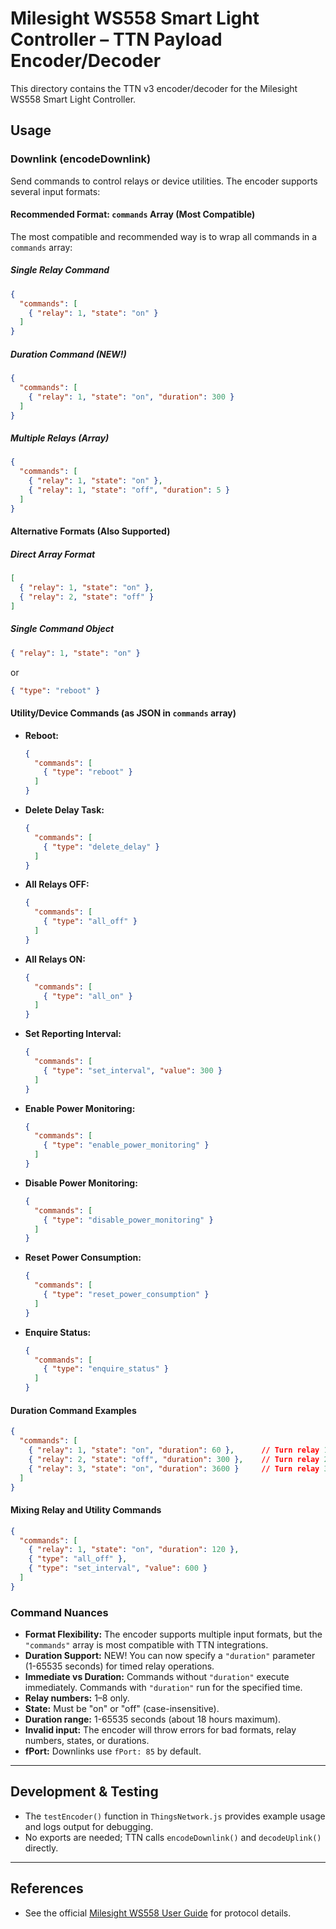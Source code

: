 # Milesight WS558 Smart Light Controller – TTN Payload Encoder/Decoder

This directory contains the TTN v3 encoder/decoder for the Milesight WS558 Smart Light Controller.

## Usage

### Downlink (encodeDownlink)

Send commands to control relays or device utilities. The encoder supports several input formats:

#### Recommended Format: `commands` Array (Most Compatible)
The most compatible and recommended way is to wrap all commands in a `commands` array:

##### Single Relay Command
```json
{
  "commands": [
    { "relay": 1, "state": "on" }
  ]
}
```

##### Duration Command (NEW!)
```json
{
  "commands": [
    { "relay": 1, "state": "on", "duration": 300 }
  ]
}
```

##### Multiple Relays (Array)
```json
{
  "commands": [
    { "relay": 1, "state": "on" },
    { "relay": 1, "state": "off", "duration": 5 }
  ]
}
```

#### Alternative Formats (Also Supported)

##### Direct Array Format
```json
[
  { "relay": 1, "state": "on" },
  { "relay": 2, "state": "off" }
]
```

##### Single Command Object
```json
{ "relay": 1, "state": "on" }
```
or
```json
{ "type": "reboot" }
```

#### Utility/Device Commands (as JSON in `commands` array)
- **Reboot:**
  ```json
  {
    "commands": [
      { "type": "reboot" }
    ]
  }
  ```
- **Delete Delay Task:**
  ```json
  {
    "commands": [
      { "type": "delete_delay" }
    ]
  }
  ```
- **All Relays OFF:**
  ```json
  {
    "commands": [
      { "type": "all_off" }
    ]
  }
  ```
- **All Relays ON:**
  ```json
  {
    "commands": [
      { "type": "all_on" }
    ]
  }
  ```
- **Set Reporting Interval:**
  ```json
  {
    "commands": [
      { "type": "set_interval", "value": 300 }
    ]
  }
  ```
- **Enable Power Monitoring:**
  ```json
  {
    "commands": [
      { "type": "enable_power_monitoring" }
    ]
  }
  ```
- **Disable Power Monitoring:**
  ```json
  {
    "commands": [
      { "type": "disable_power_monitoring" }
    ]
  }
  ```
- **Reset Power Consumption:**
  ```json
  {
    "commands": [
      { "type": "reset_power_consumption" }
    ]
  }
  ```
- **Enquire Status:**
  ```json
  {
    "commands": [
      { "type": "enquire_status" }
    ]
  }
  ```

#### Duration Command Examples
```json
{
  "commands": [
    { "relay": 1, "state": "on", "duration": 60 },      // Turn relay 1 on for 1 minute
    { "relay": 2, "state": "off", "duration": 300 },    // Turn relay 2 off for 5 minutes
    { "relay": 3, "state": "on", "duration": 3600 }     // Turn relay 3 on for 1 hour
  ]
}
```

#### Mixing Relay and Utility Commands
```json
{
  "commands": [
    { "relay": 1, "state": "on", "duration": 120 },
    { "type": "all_off" },
    { "type": "set_interval", "value": 600 }
  ]
}
```

### Command Nuances
- **Format Flexibility:** The encoder supports multiple input formats, but the `"commands"` array is most compatible with TTN integrations.
- **Duration Support:** NEW! You can now specify a `"duration"` parameter (1-65535 seconds) for timed relay operations.
- **Immediate vs Duration:** Commands without `"duration"` execute immediately. Commands with `"duration"` run for the specified time.
- **Relay numbers:** 1–8 only.
- **State:** Must be "on" or "off" (case-insensitive).
- **Duration range:** 1-65535 seconds (about 18 hours maximum).
- **Invalid input:** The encoder will throw errors for bad formats, relay numbers, states, or durations.
- **fPort:** Downlinks use `fPort: 85` by default.

---

## Development & Testing
- The `testEncoder()` function in `ThingsNetwork.js` provides example usage and logs output for debugging.
- No exports are needed; TTN calls `encodeDownlink()` and `decodeUplink()` directly.

---

## References
- See the official [Milesight WS558 User Guide](ws558-user-guide-en.pdf) for protocol details. 